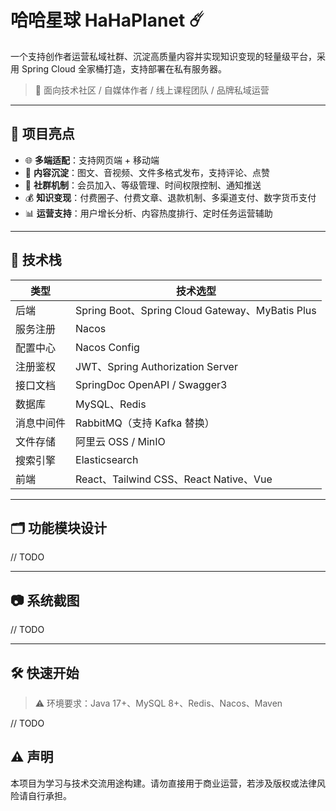 # 哈哈星球 HaHaPlanet ☄️

一个支持创作者运营私域社群、沉淀高质量内容并实现知识变现的轻量级平台，采用 Spring Cloud 全家桶打造，支持部署在私有服务器。

> 🎯 面向技术社区 / 自媒体作者 / 线上课程团队 / 品牌私域运营

---

## 🚀 项目亮点

- 🌐 **多端适配**：支持网页端 + 移动端
- 🧠 **内容沉淀**：图文、音视频、文件多格式发布，支持评论、点赞
- 💬 **社群机制**：会员加入、等级管理、时间权限控制、通知推送
- 💰 **知识变现**：付费圈子、付费文章、退款机制、多渠道支付、数字货币支付
- 📊 **运营支持**：用户增长分析、内容热度排行、定时任务运营辅助

---

## 🧱 技术栈

| 类型       | 技术选型                             |
|------------|--------------------------------------|
| 后端       | Spring Boot、Spring Cloud Gateway、MyBatis Plus |
| 服务注册   | Nacos                                |
| 配置中心   | Nacos Config                         |
| 注册鉴权   | JWT、Spring Authorization Server     |
| 接口文档   | SpringDoc OpenAPI / Swagger3         |
| 数据库     | MySQL、Redis                          |
| 消息中间件 | RabbitMQ（支持 Kafka 替换）          |
| 文件存储   | 阿里云 OSS / MinIO                   |
| 搜索引擎   | Elasticsearch                       |
| 前端       | React、Tailwind CSS、React Native、Vue|

---

## 🗂️ 功能模块设计

// TODO

---

## 📷 系统截图

// TODO

---

## 🛠️ 快速开始

> ⚠️ 环境要求：Java 17+、MySQL 8+、Redis、Nacos、Maven

// TODO


## ⚠️ 声明
本项目为学习与技术交流用途构建。请勿直接用于商业运营，若涉及版权或法律风险请自行承担。

